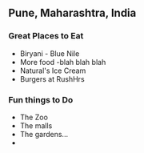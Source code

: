 ## Pune, Maharashtra, India

### Great Places to Eat
- Biryani - Blue Nile
- More food -blah blah blah
- Natural's Ice Cream
- Burgers at RushHrs

### Fun things to Do
- The Zoo
- The malls
- The gardens...
- 
